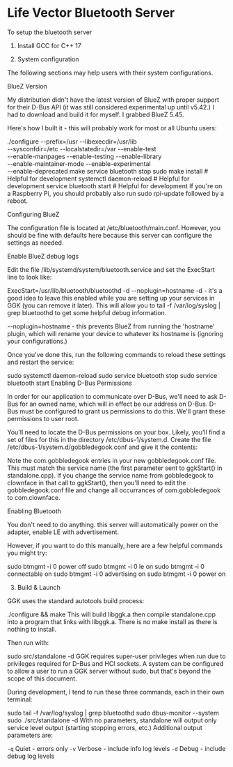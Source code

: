 # Life Vector Bluetooth Server

To setup the bluetooth server

1. Install GCC for C++ 17

2. System configuration

The following sections may help users with their system configurations.

BlueZ Version

My distribution didn't have the latest version of BlueZ with proper support for their D-Bus API (it was still considered experimental up until v5.42.) I had to download and build it for myself. I grabbed BlueZ 5.45.

Here's how I built it - this will probably work for most or all Ubuntu users:

./configure --prefix=/usr --libexecdir=/usr/lib \
--sysconfdir=/etc --localstatedir=/var --enable-test \
--enable-manpages --enable-testing --enable-library \
--enable-maintainer-mode --enable-experimental \
--enable-deprecated
make
service bluetooth stop
sudo make install           # Helpful for development
systemctl daemon-reload     # Helpful for development
service bluetooth start     # Helpful for development
If you're on a Raspberry Pi, you should probably also run sudo rpi-update followed by a reboot.

Configuring BlueZ

The configuration file is located at /etc/bluetooth/main.conf. However, you should be fine with defaults here because this server can configure the settings as needed.

Enable BlueZ debug logs

Edit the file /lib/systemd/system/bluetooth.service and set the ExecStart line to look like:

ExecStart=/usr/lib/bluetooth/bluetoothd -d --noplugin=hostname
-d - it's a good idea to leave this enabled while you are setting up your services in GGK (you can remove it later). This will allow you to tail -f /var/log/syslog | grep bluetoothd to get some helpful debug information.

--noplugin=hostname - this prevents BlueZ from running the 'hostname' plugin, which will rename your device to whatever its hostname is (ignoring your configurations.)

Once you've done this, run the following commands to reload these settings and restart the service:

sudo systemctl daemon-reload
sudo service bluetooth stop
sudo service bluetooth start
Enabling D-Bus Permissions

In order for our application to communicate over D-Bus, we'll need to ask D-Bus for an owned name, which will in effect be our address on D-Bus. D-Bus must be configured to grant us permissions to do this. We'll grant these permissions to user root.

You'll need to locate the D-Bus permissions on your box. Likely, you'll find a set of files for this in the directory /etc/dbus-1/system.d. Create the file /etc/dbus-1/system.d/gobbledegook.conf and give it the contents:

<!DOCTYPE busconfig PUBLIC "-//freedesktop//DTD D-BUS Bus Configuration 1.0//EN" "http://www.freedesktop.org/standards/dbus/1.0/busconfig.dtd">
<busconfig>
  <policy user="root">
    <allow own="com.gobbledegook"/>
    <allow send_destination="com.gobbledegook"/>
    <allow send_destination="org.bluez"/>
  </policy>
  <policy at_console="true">
    <allow own="com.gobbledegook"/>
    <allow send_destination="com.gobbledegook"/>
    <allow send_destination="org.bluez"/>
  </policy>
  <policy context="default">
    <deny send_destination="com.gobbledegook"/>
  </policy>
</busconfig>
Note the com.gobbledegook entries in your new gobbledegook.conf file. This must match the service name (the first parameter sent to ggkStart() in standalone.cpp). If you change the service name from gobbledegook to clownface in that call to ggkStart(), then you'll need to edit the gobbledegook.conf file and change all occurrances of com.gobbledegook to com.clownface.

Enabling Bluetooth

You don't need to do anything. this server will automatically power on the adapter, enable LE with advertisement.

However, if you want to do this manually, here are a few helpful commands you might try:

sudo btmgmt -i 0 power off
sudo btmgmt -i 0 le on
sudo btmgmt -i 0 connectable on
sudo btmgmt -i 0 advertising on
sudo btmgmt -i 0 power on

3. Build & Launch

GGK uses the standard autotools build process:

./configure && make
This will build libggk.a then compile standalone.cpp into a program that links with libggk.a. There is no make install as there is nothing to install.

Then run with:

sudo src/standalone -d
GGK requires super-user privileges when run due to privileges required for D-Bus and HCI sockets. A system can be configured to allow a user to run a GGK server without sudo, but that's beyond the scope of this document.

During development, I tend to run these three commands, each in their own terminal:

sudo tail -f /var/log/syslog | grep bluetoothd
sudo dbus-monitor --system
sudo ./src/standalone -d
With no parameters, standalone will output only service level output (starting stopping errors, etc.) Additional output parameters are:

`-q`        Quiet - errors only
`-v`        Verbose - include info log levels
`-d`        Debug - include debug log levels
